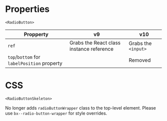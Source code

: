 # Properties

`<RadioButton>`

| Propperty                                   | v9                                       | v10                 |
| ------------------------------------------- | ---------------------------------------- | ------------------- |
| `ref`                                       | Grabs the React class instance reference | Grabs the `<input>` |
| `top`/`bottom` for `labelPosition` property |                                          | Removed             |

# CSS

`<RadioButtonSkeleton>`

No longer adds `radioButtonWrapper` class to the top-level element. Please use
`bx--radio-button-wrapper` for style overrides.
